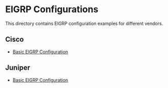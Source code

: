 # EIGRP Configurations

This directory contains EIGRP configuration examples for different vendors.

## Cisco
- [Basic EIGRP Configuration](./Cisco/eigrp_basic_config.txt)

## Juniper
- [Basic EIGRP Configuration](./Juniper/eigrp_basic_config.txt)
